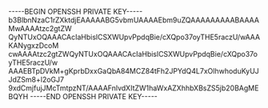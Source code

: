 -----BEGIN OPENSSH PRIVATE KEY-----
b3BlbnNzaC1rZXktdjEAAAAABG5vbmUAAAAEbm9uZQAAAAAAAAABAAAAMwAAAAtzc2gtZW
QyNTUxOQAAACAcIaHbislCSXWUpvPpdqBie/cXQpo37oyTHE5raczU/wAAAKANygxzDcoM
cwAAAAtzc2gtZWQyNTUxOQAAACAcIaHbislCSXWUpvPpdqBie/cXQpo37oyTHE5raczU/w
AAAEBTpDVkM+gKprbDxxGaQbA84MCZ84tFh2JPYdQ4L7xOlhwhoduKyUJJdZSm8+l2oGJ7
9xdCmjfujJMcTmtpzNT/AAAAFnlvdXItZW1haWxAZXhhbXBsZS5jb20BAgMEBQYH
-----END OPENSSH PRIVATE KEY-----
